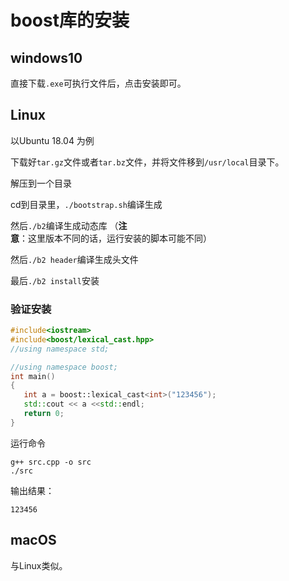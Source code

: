 # boost库的安装

## windows10

直接下载`.exe`可执行文件后，点击安装即可。

## Linux

以Ubuntu 18.04 为例

下载好```tar.gz```文件或者```tar.bz```文件，并将文件移到`/usr/local`目录下。

解压到一个目录

cd到目录里，```./bootstrap.sh```编译生成

然后```./b2```编译生成动态库
（**注意**：这里版本不同的话，运行安装的脚本可能不同）

然后```./b2 header```编译生成头文件

最后`./b2 install`安装

### 验证安装

```cpp
#include<iostream>
#include<boost/lexical_cast.hpp>
//using namespace std;

//using namespace boost;
int main()
{
   int a = boost::lexical_cast<int>("123456");
   std::cout << a <<std::endl;
   return 0;
}
```
运行命令
```
g++ src.cpp -o src
./src
```
输出结果：
```
123456
```

## macOS

与Linux类似。
